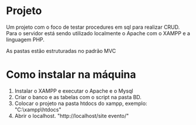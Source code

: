# Projeto

Um projeto com o foco de testar procedures em sql para realizar CRUD.
Para o servidor está sendo utilizado localmente o Apache com o XAMPP e a linguagem PHP.

As pastas estão estruturadas no padrão MVC

# Como instalar na máquina

1. Instalar o XAMPP e executar o Apache e o Mysql
2. Criar o banco e as tabelas com o script na pasta BD.
3. Colocar o projeto na pasta htdocs do xampp, exemplo: "C:\xampp\htdocs"
4. Abrir o localhost. "http://localhost/site evento/"